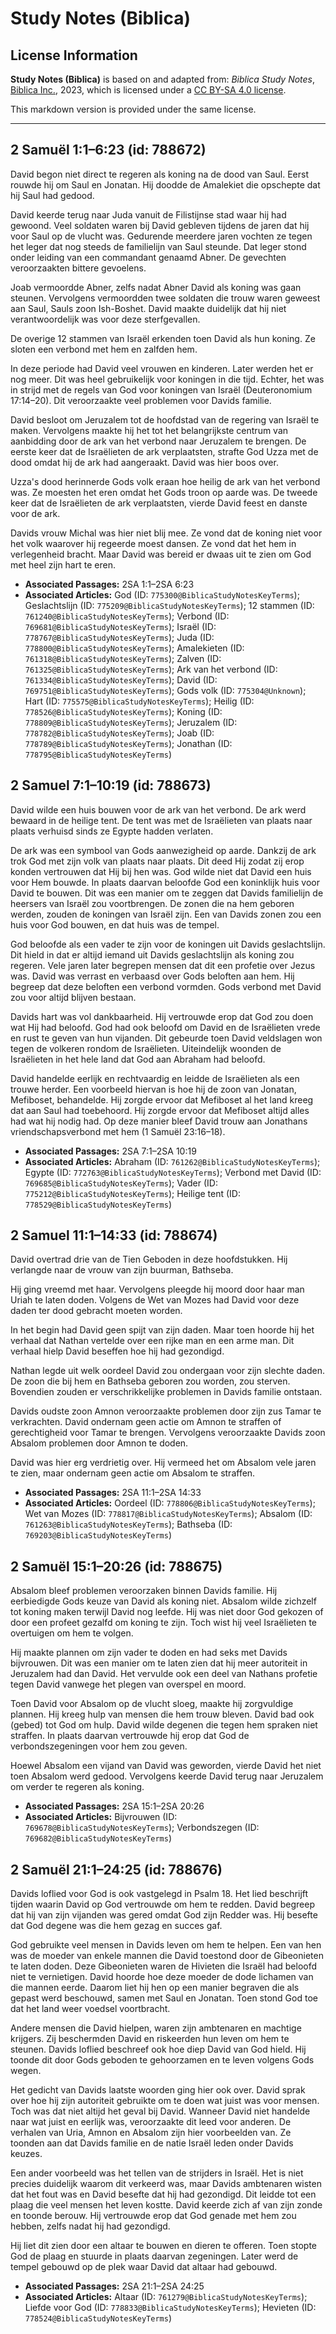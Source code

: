 # Study Notes (Biblica)

## License Information

**Study Notes (Biblica)** is based on and adapted from: _Biblica Study Notes_, [Biblica Inc.](https://www.biblica.com/), 2023, which is licensed under a [CC BY-SA 4.0 license](https://creativecommons.org/licenses/by-sa/4.0/legalcode.en).

This markdown version is provided under the same license.



--------------------------------

## 2 Samuël 1:1–6:23 (id: 788672)

David begon niet direct te regeren als koning na de dood van Saul. Eerst rouwde hij om Saul en Jonatan. Hij doodde de Amalekiet die opschepte dat hij Saul had gedood.

David keerde terug naar Juda vanuit de Filistijnse stad waar hij had gewoond. Veel soldaten waren bij David gebleven tijdens de jaren dat hij voor Saul op de vlucht was. Gedurende meerdere jaren vochten ze tegen het leger dat nog steeds de familielijn van Saul steunde. Dat leger stond onder leiding van een commandant genaamd Abner. De gevechten veroorzaakten bittere gevoelens.

Joab vermoordde Abner, zelfs nadat Abner David als koning was gaan steunen. Vervolgens vermoordden twee soldaten die trouw waren geweest aan Saul, Sauls zoon Ish\-Boshet. David maakte duidelijk dat hij niet verantwoordelijk was voor deze sterfgevallen.

De overige 12 stammen van Israël erkenden toen David als hun koning. Ze sloten een verbond met hem en zalfden hem.

In deze periode had David veel vrouwen en kinderen. Later werden het er nog meer. Dit was heel gebruikelijk voor koningen in die tijd. Echter, het was in strijd met de regels van God voor koningen van Israël (Deuteronomium 17:14–20\). Dit veroorzaakte veel problemen voor Davids familie.

David besloot om Jeruzalem tot de hoofdstad van de regering van Israël te maken. Vervolgens maakte hij het tot het belangrijkste centrum van aanbidding door de ark van het verbond naar Jeruzalem te brengen. De eerste keer dat de Israëlieten de ark verplaatsten, strafte God Uzza met de dood omdat hij de ark had aangeraakt. David was hier boos over.

Uzza's dood herinnerde Gods volk eraan hoe heilig de ark van het verbond was. Ze moesten het eren omdat het Gods troon op aarde was. De tweede keer dat de Israëlieten de ark verplaatsten, vierde David feest en danste voor de ark.

Davids vrouw Michal was hier niet blij mee. Ze vond dat de koning niet voor het volk waarover hij regeerde moest dansen. Ze vond dat het hem in verlegenheid bracht. Maar David was bereid er dwaas uit te zien om God met heel zijn hart te eren.

* **Associated Passages:** 2SA 1:1–2SA 6:23
* **Associated Articles:** God (ID: `775300@BiblicaStudyNotesKeyTerms`); Geslachtslijn (ID: `775209@BiblicaStudyNotesKeyTerms`); 12 stammen (ID: `761240@BiblicaStudyNotesKeyTerms`); Verbond (ID: `769681@BiblicaStudyNotesKeyTerms`); Israël (ID: `778767@BiblicaStudyNotesKeyTerms`); Juda (ID: `778800@BiblicaStudyNotesKeyTerms`); Amalekieten (ID: `761318@BiblicaStudyNotesKeyTerms`); Zalven (ID: `761325@BiblicaStudyNotesKeyTerms`); Ark van het verbond (ID: `761334@BiblicaStudyNotesKeyTerms`); David (ID: `769751@BiblicaStudyNotesKeyTerms`); Gods volk (ID: `775304@Unknown`); Hart (ID: `775575@BiblicaStudyNotesKeyTerms`); Heilig (ID: `778526@BiblicaStudyNotesKeyTerms`); Koning (ID: `778809@BiblicaStudyNotesKeyTerms`); Jeruzalem (ID: `778782@BiblicaStudyNotesKeyTerms`); Joab (ID: `778789@BiblicaStudyNotesKeyTerms`); Jonathan (ID: `778795@BiblicaStudyNotesKeyTerms`)

## 2 Samuel 7:1–10:19 (id: 788673)

David wilde een huis bouwen voor de ark van het verbond. De ark werd bewaard in de heilige tent. De tent was met de Israëlieten van plaats naar plaats verhuisd sinds ze Egypte hadden verlaten.

De ark was een symbool van Gods aanwezigheid op aarde. Dankzij de ark trok God met zijn volk van plaats naar plaats. Dit deed Hij zodat zij erop konden vertrouwen dat Hij bij hen was. God wilde niet dat David een huis voor Hem bouwde. In plaats daarvan beloofde God een koninklijk huis voor David te bouwen. Dit was een manier om te zeggen dat Davids familielijn de heersers van Israël zou voortbrengen. De zonen die na hem geboren werden, zouden de koningen van Israël zijn. Een van Davids zonen zou een huis voor God bouwen, en dat huis was de tempel.

God beloofde als een vader te zijn voor de koningen uit Davids geslachtslijn. Dit hield in dat er altijd iemand uit Davids geslachtslijn als koning zou regeren. Vele jaren later begrepen mensen dat dit een profetie over Jezus was. David was verrast en verbaasd over Gods beloften aan hem. Hij begreep dat deze beloften een verbond vormden. Gods verbond met David zou voor altijd blijven bestaan.

Davids hart was vol dankbaarheid. Hij vertrouwde erop dat God zou doen wat Hij had beloofd. God had ook beloofd om David en de Israëlieten vrede en rust te geven van hun vijanden. Dit gebeurde toen David veldslagen won tegen de volkeren rondom de Israëlieten. Uiteindelijk woonden de Israëlieten in het hele land dat God aan Abraham had beloofd.

David handelde eerlijk en rechtvaardig en leidde de Israëlieten als een trouwe herder. Een voorbeeld hiervan is hoe hij de zoon van Jonatan, Mefiboset, behandelde. Hij zorgde ervoor dat Mefiboset al het land kreeg dat aan Saul had toebehoord. Hij zorgde ervoor dat Mefiboset altijd alles had wat hij nodig had. Op deze manier bleef David trouw aan Jonathans vriendschapsverbond met hem (1 Samuël 23:16–18\).

* **Associated Passages:** 2SA 7:1–2SA 10:19
* **Associated Articles:** Abraham (ID: `761262@BiblicaStudyNotesKeyTerms`); Egypte (ID: `772763@BiblicaStudyNotesKeyTerms`); Verbond met David (ID: `769685@BiblicaStudyNotesKeyTerms`); Vader (ID: `775212@BiblicaStudyNotesKeyTerms`); Heilige tent (ID: `778529@BiblicaStudyNotesKeyTerms`)

## 2 Samuel 11:1–14:33 (id: 788674)

David overtrad drie van de Tien Geboden in deze hoofdstukken. Hij verlangde naar de vrouw van zijn buurman, Bathseba.

Hij ging vreemd met haar. Vervolgens pleegde hij moord door haar man Uriah te laten doden. Volgens de Wet van Mozes had David voor deze daden ter dood gebracht moeten worden.

In het begin had David geen spijt van zijn daden. Maar toen hoorde hij het verhaal dat Nathan vertelde over een rijke man en een arme man. Dit verhaal hielp David beseffen hoe hij had gezondigd.

Nathan legde uit welk oordeel David zou ondergaan voor zijn slechte daden. De zoon die bij hem en Bathseba geboren zou worden, zou sterven. Bovendien zouden er verschrikkelijke problemen in Davids familie ontstaan.

Davids oudste zoon Amnon veroorzaakte problemen door zijn zus Tamar te verkrachten. David ondernam geen actie om Amnon te straffen of gerechtigheid voor Tamar te brengen. Vervolgens veroorzaakte Davids zoon Absalom problemen door Amnon te doden.

David was hier erg verdrietig over. Hij vermeed het om Absalom vele jaren te zien, maar ondernam geen actie om Absalom te straffen.

* **Associated Passages:** 2SA 11:1–2SA 14:33
* **Associated Articles:** Oordeel (ID: `778806@BiblicaStudyNotesKeyTerms`); Wet van Mozes (ID: `778817@BiblicaStudyNotesKeyTerms`); Absalom (ID: `761263@BiblicaStudyNotesKeyTerms`); Bathseba (ID: `769203@BiblicaStudyNotesKeyTerms`)

## 2 Samuël 15:1–20:26 (id: 788675)

Absalom bleef problemen veroorzaken binnen Davids familie. Hij eerbiedigde Gods keuze van David als koning niet. Absalom wilde zichzelf tot koning maken terwijl David nog leefde. Hij was niet door God gekozen of door een profeet gezalfd om koning te zijn. Toch wist hij veel Israëlieten te overtuigen om hem te volgen.

Hij maakte plannen om zijn vader te doden en had seks met Davids bijvrouwen. Dit was een manier om te laten zien dat hij meer autoriteit in Jeruzalem had dan David. Het vervulde ook een deel van Nathans profetie tegen David vanwege het plegen van overspel en moord.

Toen David voor Absalom op de vlucht sloeg, maakte hij zorgvuldige plannen. Hij kreeg hulp van mensen die hem trouw bleven. David bad ook (gebed) tot God om hulp. David wilde degenen die tegen hem spraken niet straffen. In plaats daarvan vertrouwde hij erop dat God de verbondszegeningen voor hem zou geven.

Hoewel Absalom een vijand van David was geworden, vierde David het niet toen Absalom werd gedood. Vervolgens keerde David terug naar Jeruzalem om verder te regeren als koning.

* **Associated Passages:** 2SA 15:1–2SA 20:26
* **Associated Articles:** Bijvrouwen (ID: `769678@BiblicaStudyNotesKeyTerms`); Verbondszegen (ID: `769682@BiblicaStudyNotesKeyTerms`)

## 2 Samuël 21:1–24:25 (id: 788676)

Davids loflied voor God is ook vastgelegd in Psalm 18\. Het lied beschrijft tijden waarin David op God vertrouwde om hem te redden. David begreep dat hij van zijn vijanden was gered omdat God zijn Redder was. Hij besefte dat God degene was die hem gezag en succes gaf.

God gebruikte veel mensen in Davids leven om hem te helpen. Een van hen was de moeder van enkele mannen die David toestond door de Gibeonieten te laten doden. Deze Gibeonieten waren de Hivieten die Israël had beloofd niet te vernietigen. David hoorde hoe deze moeder de dode lichamen van die mannen eerde. Daarom liet hij hen op een manier begraven die als gepast werd beschouwd, samen met Saul en Jonatan. Toen stond God toe dat het land weer voedsel voortbracht.

Andere mensen die David hielpen, waren zijn ambtenaren en machtige krijgers. Zij beschermden David en riskeerden hun leven om hem te steunen. Davids loflied beschreef ook hoe diep David van God hield. Hij toonde dit door Gods geboden te gehoorzamen en te leven volgens Gods wegen.

Het gedicht van Davids laatste woorden ging hier ook over. David sprak over hoe hij zijn autoriteit gebruikte om te doen wat juist was voor mensen. Toch was dat niet altijd het geval bij David. Wanneer David niet handelde naar wat juist en eerlijk was, veroorzaakte dit leed voor anderen. De verhalen van Uria, Amnon en Absalom zijn hier voorbeelden van. Ze toonden aan dat Davids familie en de natie Israël leden onder Davids keuzes.

Een ander voorbeeld was het tellen van de strijders in Israël. Het is niet precies duidelijk waarom dit verkeerd was, maar Davids ambtenaren wisten dat het fout was en David besefte dat hij had gezondigd. Dit leidde tot een plaag die veel mensen het leven kostte. David keerde zich af van zijn zonde en toonde berouw. Hij vertrouwde erop dat God genade met hem zou hebben, zelfs nadat hij had gezondigd.

Hij liet dit zien door een altaar te bouwen en dieren te offeren. Toen stopte God de plaag en stuurde in plaats daarvan zegeningen. Later werd de tempel gebouwd op de plek waar David dat altaar had gebouwd.

* **Associated Passages:** 2SA 21:1–2SA 24:25
* **Associated Articles:** Altaar (ID: `761279@BiblicaStudyNotesKeyTerms`); Liefde voor God (ID: `778833@BiblicaStudyNotesKeyTerms`); Hevieten (ID: `778524@BiblicaStudyNotesKeyTerms`)

